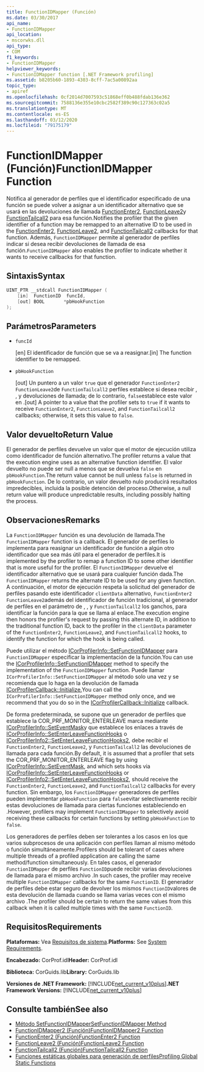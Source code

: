 ```yaml
---
title: FunctionIDMapper (Función)
ms.date: 03/30/2017
api_name:
- FunctionIDMapper
api_location:
- mscorwks.dll
api_type:
- COM
f1_keywords:
- FunctionIDMapper
helpviewer_keywords:
- FunctionIDMapper function [.NET Framework profiling]
ms.assetid: b8205b60-1893-4303-8cff-7ac5a00892aa
topic_type:
- apiref
ms.openlocfilehash: 0cf2014d7007593c51868eff0b488fdab136e362
ms.sourcegitcommit: 7588136e355e10cbc2582f389c90c127363c02a5
ms.translationtype: MT
ms.contentlocale: es-ES
ms.lasthandoff: 03/12/2020
ms.locfileid: "79175179"
---
```

# <a name="functionidmapper-function"></a><span data-ttu-id="a4086-102">FunctionIDMapper (Función)</span><span class="sxs-lookup"><span data-stu-id="a4086-102">FunctionIDMapper Function</span></span>
<span data-ttu-id="a4086-103">Notifica al generador de perfiles que el identificador especificado de una función se puede volver a asignar a un identificador alternativo que se usará en las devoluciones de llamada [FunctionEnter2](functionenter2-function.md), [FunctionLeave2](functionleave2-function.md)y [FunctionTailcall2](functiontailcall2-function.md) para esa función.</span><span class="sxs-lookup"><span data-stu-id="a4086-103">Notifies the profiler that the given identifier of a function may be remapped to an alternative ID to be used in the [FunctionEnter2](functionenter2-function.md), [FunctionLeave2](functionleave2-function.md), and [FunctionTailcall2](functiontailcall2-function.md) callbacks for that function.</span></span> <span data-ttu-id="a4086-104">Además, `FunctionIDMapper` permite al generador de perfiles indicar si desea recibir devoluciones de llamada de esa función.</span><span class="sxs-lookup"><span data-stu-id="a4086-104">`FunctionIDMapper` also enables the profiler to indicate whether it wants to receive callbacks for that function.</span></span>  
  
## <a name="syntax"></a><span data-ttu-id="a4086-105">Sintaxis</span><span class="sxs-lookup"><span data-stu-id="a4086-105">Syntax</span></span>  
  
```cpp  
UINT_PTR __stdcall FunctionIDMapper (  
    [in]  FunctionID  funcId,
    [out] BOOL       *pbHookFunction  
);  
```  
  
## <a name="parameters"></a><span data-ttu-id="a4086-106">Parámetros</span><span class="sxs-lookup"><span data-stu-id="a4086-106">Parameters</span></span>

- `funcId`

  <span data-ttu-id="a4086-107">\[en] El identificador de función que se va a reasignar.</span><span class="sxs-lookup"><span data-stu-id="a4086-107">\[in] The function identifier to be remapped.</span></span>

- `pbHookFunction`

  <span data-ttu-id="a4086-108">\[out] Un puntero a un valor `true` que el generador `FunctionEnter2` `FunctionLeave2`de `FunctionTailcall2` perfiles establece si desea recibir , , y devoluciones de llamada; de lo contrario, `false`establece este valor en .</span><span class="sxs-lookup"><span data-stu-id="a4086-108">\[out] A pointer to a value that the profiler sets to `true` if it wants to receive `FunctionEnter2`, `FunctionLeave2`, and `FunctionTailcall2` callbacks; otherwise, it sets this value to `false`.</span></span>

## <a name="return-value"></a><span data-ttu-id="a4086-109">Valor devuelto</span><span class="sxs-lookup"><span data-stu-id="a4086-109">Return Value</span></span>  
 <span data-ttu-id="a4086-110">El generador de perfiles devuelve un valor que el motor de ejecución utiliza como identificador de función alternativo.</span><span class="sxs-lookup"><span data-stu-id="a4086-110">The profiler returns a value that the execution engine uses as an alternative function identifier.</span></span> <span data-ttu-id="a4086-111">El valor devuelto no puede ser null a menos que se devuelva `false` en `pbHookFunction`.</span><span class="sxs-lookup"><span data-stu-id="a4086-111">The return value cannot be null unless `false` is returned in `pbHookFunction`.</span></span> <span data-ttu-id="a4086-112">De lo contrario, un valor devuelto nulo producirá resultados impredecibles, incluida la posible detención del proceso.</span><span class="sxs-lookup"><span data-stu-id="a4086-112">Otherwise, a null return value will produce unpredictable results, including possibly halting the process.</span></span>  
  
## <a name="remarks"></a><span data-ttu-id="a4086-113">Observaciones</span><span class="sxs-lookup"><span data-stu-id="a4086-113">Remarks</span></span>  
 <span data-ttu-id="a4086-114">La `FunctionIDMapper` función es una devolución de llamada.</span><span class="sxs-lookup"><span data-stu-id="a4086-114">The `FunctionIDMapper` function is a callback.</span></span> <span data-ttu-id="a4086-115">El generador de perfiles lo implementa para reasignar un identificador de función a algún otro identificador que sea más útil para el generador de perfiles.</span><span class="sxs-lookup"><span data-stu-id="a4086-115">It is implemented by the profiler to remap a function ID to some other identifier that is more useful for the profiler.</span></span> <span data-ttu-id="a4086-116">El `FunctionIDMapper` devuelve el identificador alternativo que se usará para cualquier función dada.</span><span class="sxs-lookup"><span data-stu-id="a4086-116">The `FunctionIDMapper` returns the alternate ID to be used for any given function.</span></span> <span data-ttu-id="a4086-117">A continuación, el motor de ejecución respeta la solicitud del generador de perfiles pasando este identificador `clientData` alternativo, `FunctionEnter2` `FunctionLeave2`además del identificador de función tradicional, al generador de perfiles en el parámetro de , , y `FunctionTailcall2` los ganchos, para identificar la función para la que se llama al enlace.</span><span class="sxs-lookup"><span data-stu-id="a4086-117">The execution engine then honors the profiler's request by passing this alternate ID, in addition to the traditional function ID, back to the profiler in the `clientData` parameter of the `FunctionEnter2`, `FunctionLeave2`, and `FunctionTailcall2` hooks, to identify the function for which the hook is being called.</span></span>  
  
 <span data-ttu-id="a4086-118">Puede utilizar el método [ICorProfilerInfo::SetFunctionIDMapper](icorprofilerinfo-setfunctionidmapper-method.md) para `FunctionIDMapper` especificar la implementación de la función.</span><span class="sxs-lookup"><span data-stu-id="a4086-118">You can use the [ICorProfilerInfo::SetFunctionIDMapper](icorprofilerinfo-setfunctionidmapper-method.md) method to specify the implementation of the `FunctionIDMapper` function.</span></span> <span data-ttu-id="a4086-119">Puede llamar `ICorProfilerInfo::SetFunctionIDMapper` al método solo una vez y se recomienda que lo haga en la devolución de llamada [ICorProfilerCallback::Initialize.](icorprofilercallback-initialize-method.md)</span><span class="sxs-lookup"><span data-stu-id="a4086-119">You can call the `ICorProfilerInfo::SetFunctionIDMapper` method only once, and we recommend that you do so in the [ICorProfilerCallback::Initialize](icorprofilercallback-initialize-method.md) callback.</span></span>  
  
 <span data-ttu-id="a4086-120">De forma predeterminada, se supone que un generador de perfiles que establece la COR_PRF_MONITOR_ENTERLEAVE marca mediante [ICorProfilerInfo::SetEventMask](icorprofilerinfo-seteventmask-method.md)y que establece los enlaces a través de [ICorProfilerInfo::SetEnterLeaveFunctionHooks](icorprofilerinfo-setenterleavefunctionhooks-method.md) o [ICorProfilerInfo2::SetEnterLeaveFunctionHooks2](icorprofilerinfo2-setenterleavefunctionhooks2-method.md), debe recibir el `FunctionEnter2`, `FunctionLeave2`, y `FunctionTailcall2` las devoluciones de llamada para cada función.</span><span class="sxs-lookup"><span data-stu-id="a4086-120">By default, it is assumed that a profiler that sets the COR_PRF_MONITOR_ENTERLEAVE flag by using [ICorProfilerInfo::SetEventMask](icorprofilerinfo-seteventmask-method.md), and which sets hooks via [ICorProfilerInfo::SetEnterLeaveFunctionHooks](icorprofilerinfo-setenterleavefunctionhooks-method.md) or [ICorProfilerInfo2::SetEnterLeaveFunctionHooks2](icorprofilerinfo2-setenterleavefunctionhooks2-method.md), should receive the `FunctionEnter2`, `FunctionLeave2`, and `FunctionTailcall2` callbacks for every function.</span></span> <span data-ttu-id="a4086-121">Sin embargo, los `FunctionIDMapper` generadores de perfiles pueden implementar `pbHookFunction` para `false`evitar selectivamente recibir estas devoluciones de llamada para ciertas funciones estableciendo en .</span><span class="sxs-lookup"><span data-stu-id="a4086-121">However, profilers may implement `FunctionIDMapper` to selectively avoid receiving these callbacks for certain functions by setting `pbHookFunction` to `false`.</span></span>  
  
 <span data-ttu-id="a4086-122">Los generadores de perfiles deben ser tolerantes a los casos en los que varios subprocesos de una aplicación con perfiles llaman al mismo método o función simultáneamente.</span><span class="sxs-lookup"><span data-stu-id="a4086-122">Profilers should be tolerant of cases where multiple threads of a profiled application are calling the same method/function simultaneously.</span></span> <span data-ttu-id="a4086-123">En tales casos, el generador `FunctionIDMapper` de perfiles `FunctionID`puede recibir varias devoluciones de llamada para el mismo archivo .</span><span class="sxs-lookup"><span data-stu-id="a4086-123">In such cases, the profiler may receive multiple `FunctionIDMapper` callbacks for the same `FunctionID`.</span></span> <span data-ttu-id="a4086-124">El generador de perfiles debe estar seguro de devolver los mismos `FunctionID`valores de esta devolución de llamada cuando se llama varias veces con el mismo archivo .</span><span class="sxs-lookup"><span data-stu-id="a4086-124">The profiler should be certain to return the same values from this callback when it is called multiple times with the same `FunctionID`.</span></span>  
  
## <a name="requirements"></a><span data-ttu-id="a4086-125">Requisitos</span><span class="sxs-lookup"><span data-stu-id="a4086-125">Requirements</span></span>  
 <span data-ttu-id="a4086-126">**Plataformas:** Vea [Requisitos de sistema](../../../../docs/framework/get-started/system-requirements.md).</span><span class="sxs-lookup"><span data-stu-id="a4086-126">**Platforms:** See [System Requirements](../../../../docs/framework/get-started/system-requirements.md).</span></span>  
  
 <span data-ttu-id="a4086-127">**Encabezado:** CorProf.idl</span><span class="sxs-lookup"><span data-stu-id="a4086-127">**Header:** CorProf.idl</span></span>  
  
 <span data-ttu-id="a4086-128">**Biblioteca:** CorGuids.lib</span><span class="sxs-lookup"><span data-stu-id="a4086-128">**Library:** CorGuids.lib</span></span>  
  
 <span data-ttu-id="a4086-129">**Versiones de .NET Framework:** [!INCLUDE[net_current_v10plus](../../../../includes/net-current-v10plus-md.md)]</span><span class="sxs-lookup"><span data-stu-id="a4086-129">**.NET Framework Versions:** [!INCLUDE[net_current_v10plus](../../../../includes/net-current-v10plus-md.md)]</span></span>  
  
## <a name="see-also"></a><span data-ttu-id="a4086-130">Consulte también</span><span class="sxs-lookup"><span data-stu-id="a4086-130">See also</span></span>

- [<span data-ttu-id="a4086-131">Método SetFunctionIDMapper</span><span class="sxs-lookup"><span data-stu-id="a4086-131">SetFunctionIDMapper Method</span></span>](icorprofilerinfo-setfunctionidmapper-method.md)
- [<span data-ttu-id="a4086-132">FunctionIDMapper2 (Función)</span><span class="sxs-lookup"><span data-stu-id="a4086-132">FunctionIDMapper2 Function</span></span>](functionidmapper2-function.md)
- [<span data-ttu-id="a4086-133">FunctionEnter2 (Función)</span><span class="sxs-lookup"><span data-stu-id="a4086-133">FunctionEnter2 Function</span></span>](functionenter2-function.md)
- [<span data-ttu-id="a4086-134">FunctionLeave2 (Función)</span><span class="sxs-lookup"><span data-stu-id="a4086-134">FunctionLeave2 Function</span></span>](functionleave2-function.md)
- [<span data-ttu-id="a4086-135">FunctionTailcall2 (Función)</span><span class="sxs-lookup"><span data-stu-id="a4086-135">FunctionTailcall2 Function</span></span>](functiontailcall2-function.md)
- [<span data-ttu-id="a4086-136">Funciones estáticas globales para generación de perfiles</span><span class="sxs-lookup"><span data-stu-id="a4086-136">Profiling Global Static Functions</span></span>](profiling-global-static-functions.md)
